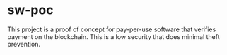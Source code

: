 # sw-poc
This project is a proof of concept for pay-per-use software that verifies payment on the blockchain. This is a low security that does minimal theft prevention.
